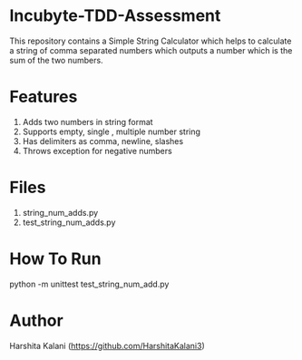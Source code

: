 # Incubyte-TDD-Assessment
This repository contains a Simple String Calculator which helps to calculate a string of comma separated numbers which outputs a number which is the sum of the two numbers.
# Features
1. Adds two numbers in string format
2. Supports empty, single , multiple number string
3. Has delimiters as comma, newline, slashes
4. Throws exception for negative numbers
# Files
1. string_num_adds.py
2. test_string_num_adds.py
# How To Run
python -m unittest test_string_num_add.py
# Author
Harshita Kalani (https://github.com/HarshitaKalani3)
